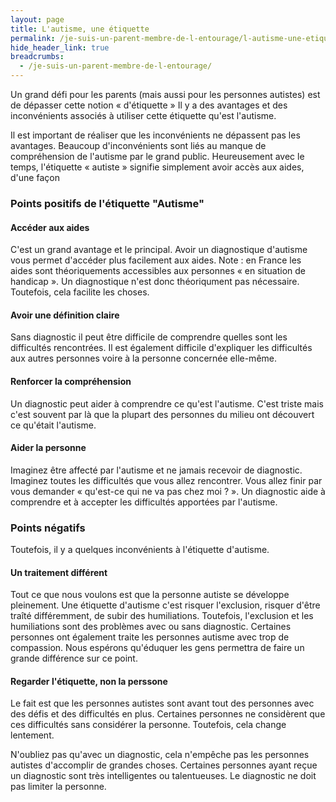 ```yaml
---
layout: page
title: L'autisme, une étiquette
permalink: /je-suis-un-parent-membre-de-l-entourage/l-autisme-une-etiquette
hide_header_link: true
breadcrumbs:
  - /je-suis-un-parent-membre-de-l-entourage/
---
```


Un grand défi pour les parents (mais aussi pour les personnes autistes) est de dépasser cette notion «&nbsp;d'étiquette&nbsp;»
Il y a des avantages et des inconvénients associés à utiliser cette étiquette qu'est l'autisme.

Il est important de réaliser que les inconvénients ne dépassent pas les avantages. Beaucoup d'inconvénients sont liés au manque de compréhension de l'autisme par le grand public.
Heureusement avec le temps, l'étiquette «&nbsp;autiste&nbsp;» signifie simplement avoir accès aux aides, d'une façon

### Points positifs de l'étiquette "Autisme"

#### Accéder aux aides
C'est un grand avantage et le principal. Avoir un diagnostique d'autisme vous permet d'accéder plus facilement aux aides.
Note : en France les aides sont théoriquements accessibles aux personnes «&nbsp;en situation de handicap&nbsp;». Un diagnostique n'est donc théoriqument pas nécessaire.
Toutefois, cela facilite les choses.


#### Avoir une définition claire
Sans diagnostic il peut être difficile de comprendre quelles sont les difficultés rencontrées.
Il est également difficile d'expliquer les difficultés aux autres personnes voire à la personne concernée elle-même.

#### Renforcer la compréhension
Un diagnostic peut aider à comprendre ce qu'est l'autisme.
C'est triste mais c'est souvent par là que la plupart des personnes du milieu ont découvert ce qu'était l'autisme.


#### Aider la personne
Imaginez être affecté par l'autisme et ne jamais recevoir de diagnostic. Imaginez toutes les difficultés que vous allez rencontrer.
Vous allez finir par vous demander «&nbsp;qu'est-ce qui ne va pas chez moi&nbsp;?&nbsp;». Un diagnostic aide à comprendre et à accepter les difficultés apportées par l'autisme.


### Points négatifs

Toutefois, il y a quelques inconvénients à l'étiquette d'autisme.

#### Un traitement différent
Tout ce que nous voulons est que la personne autiste se développe pleinement. Une étiquette d'autisme c'est risquer l'exclusion, risquer d'être traîté différemment, de subir des humiliations.
Toutefois, l'exclusion et les humiliations sont des problèmes avec ou sans diagnostic.
Certaines personnes ont également traite les personnes autisme avec trop de compassion. Nous espérons qu'éduquer les gens permettra de faire un grande différence sur ce point.

#### Regarder l'étiquette, non la perssone
Le fait est que les personnes autistes sont avant tout des personnes avec des défis et des difficultés en plus.
Certaines personnes ne considèrent que ces difficultés sans considérer la personne.
Toutefois, cela change lentement.

N'oubliez pas qu'avec un diagnostic, cela n'empêche pas les personnes autistes d'accomplir de grandes choses.
Certaines personnes ayant reçue un diagnostic sont très intelligentes ou talentueuses.
Le diagnostic ne doit pas limiter la personne.

